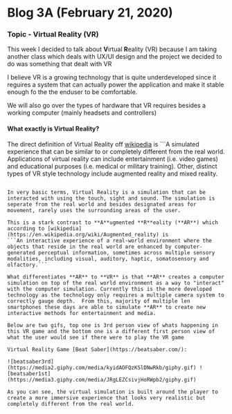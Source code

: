 # Blog 3A (February 21, 2020)

### Topic - Virtual Reality (VR)

This week I decided to talk about **V**irtual **R**eality (VR) because I am taking another class which deals with UX/UI design and the project we decided to do was something that dealt with VR

I believe VR is a growing technology that is quite underdeveloped since it reguires a system that can actually power the application and make it stable enough fo the the enduser to be comfortable.

We will also go over the types of hardware that VR requires besides a working computer (mainly headsets and controllers)

#### What exactly is Virtual Reality?

The direct definition of Virtual Reality off [wikipedia](https://en.wikipedia.org/wiki/Virtual_reality) is ```A simulated experience that can be similar to or completely different from the real world. Applications of virtual reality can include entertainment (i.e. video games) and educational purposes (i.e. medical or military training). Other, distinct types of VR style technology include augmented reality and mixed reality.
```

In very basic terms, Virtual Reality is a simulation that can be interacted with using the touch, sight and sound. The simulation is seperate from the real world and besides designated areas for movement, rarely uses the surrounding areas of the user.

This is a stark contrast to **A**ugmented **R**eality (**AR**) which according to [wikipedia](https://en.wikipedia.org/wiki/Augmented_reality) is 
```An interactive experience of a real-world environment where the objects that reside in the real world are enhanced by computer-generated perceptual information, sometimes across multiple sensory modalities, including visual, auditory, haptic, somatosensory and olfactory.```

What differentiates **AR** to **VR** is that **AR** creates a computer simulation on top of the real world environment as a way to "interact" with the computer simulation. Currently this is the more developed technology as the technology only requires a multiple camera system to correctly gauge depth.  From this, majority of multiple len smartphones these days are able to simulate **AR** to create new interactive methods for entertainment and media.

Below are two gifs, top one is 3rd person view of whats happening in this VR game and the bottom one is a different first person view of what the user would see if there were to play the VR game

Virtual Reality Game [Beat Saber](https://beatsaber.com/):

![beatsaber3rd](https://media2.giphy.com/media/kyidAOFQzKSlDNwRkb/giphy.gif) ![beatsaber1st](https://media3.giphy.com/media/JRgLEZCsivjHoRWpb2/giphy.gif)

As you can see, the virtual simulation is built around the player to create a more immersive experience that looks very realistic but completely different from the real world. 